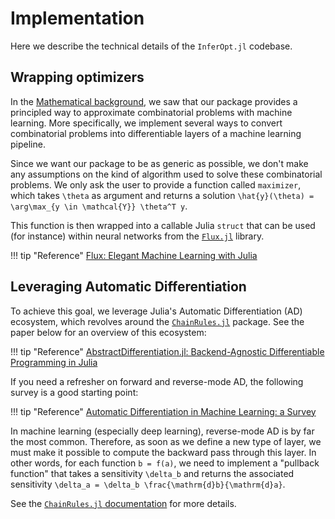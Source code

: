 # Implementation

Here we describe the technical details of the `InferOpt.jl` codebase.

## Wrapping optimizers

In the [Mathematical background](@ref), we saw that our package provides a principled way to approximate combinatorial problems with machine learning.
More specifically, we implement several ways to convert combinatorial problems into differentiable layers of a machine learning pipeline.

Since we want our package to be as generic as possible, we don't make any assumptions on the kind of algorithm used to solve these combinatorial problems.
We only ask the user to provide a function called `maximizer`, which takes ``\theta`` as argument and returns a solution ``\hat{y}(\theta) = \arg\max_{y \in \mathcal{Y}} \theta^T y``.

This function is then wrapped into a callable Julia `struct` that can be used (for instance) within neural networks from the [`Flux.jl`](https://github.com/FluxML/Flux.jl) library.

!!! tip "Reference"
    [Flux: Elegant Machine Learning with Julia](https://joss.theoj.org/papers/10.21105/joss.00602)

## Leveraging Automatic Differentiation

To achieve this goal, we leverage Julia's Automatic Differentiation (AD) ecosystem, which revolves around the [`ChainRules.jl`](https://github.com/JuliaDiff/ChainRules.jl) package.
See the paper below for an overview of this ecosystem:

!!! tip "Reference"
    [AbstractDifferentiation.jl: Backend-Agnostic Differentiable Programming in Julia](http://arxiv.org/abs/2109.12449)

If you need a refresher on forward and reverse-mode AD, the following survey is a good starting point:

!!! tip "Reference"
    [Automatic Differentiation in Machine Learning: a Survey](https://arxiv.org/abs/1502.05767)

In machine learning (especially deep learning), reverse-mode AD is by far the most common.
Therefore, as soon as we define a new type of layer, we must make it possible to compute the backward pass through this layer.
In other words, for each function ``b = f(a)``, we need to implement a "pullback function" that takes a sensitivity ``\delta_b`` and returns the associated sensitivity ``\delta_a = \delta_b \frac{\mathrm{d}b}{\mathrm{d}a}``.

See the [`ChainRules.jl` documentation](https://juliadiff.org/ChainRulesCore.jl/dev/index.html) for more details.
